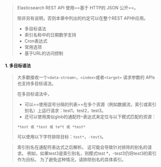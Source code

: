 >Elasticsearch REST API 使用==基于 HTTP的 JSON 公开==。
>
>除非另有说明，否则本章中列出的约定可以在整个REST API中应用。
>
>- 多目标语法
>- 索引名称中的日期数学支持
>- Cron表达式
>- 常用选项
>- 基于URL的访问控制

#### 1. 多目标语法

>大多数接收一个`<data-stream>`，`<index>`或者`<target>` 请求参数的 APIs 也支持多目标语法。
>
>在多目标语法中，
>
>- 可以==使用逗号分隔的列表==在多个资源（例如数据流，索引或索引别名）上运行请求：test1，test2，test3。 
>- 还可以使用类似glob的通配符`*`表达式来定位与以下模式匹配的资源：
>
>```
>*test 或 *test 或 te*t 或 *test*
>```
>
>可以使用以下字符排除目标：`test*`，`-test3`。

>索引别名在通配符表达式之后解析。 这可能会导致针对排除的别名的请求。 例如，如果test3是索引别名，则模式test *，-test3仍将test3的索引作为目标。 为了避免这种情况，请排除别名的具体索引。



